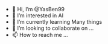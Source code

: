 - 👋 Hi, I’m @YasBen99
- 👀 I’m interested in AI
- 🌱 I’m currently learning Many things
- 💞️ I’m looking to collaborate on ...
- 📫 How to reach me ...

<!---
YasBen99/YasBen99 is a ✨ special ✨ repository because its `README.md` (this file) appears on your GitHub profile.
You can click the Preview link to take a look at your changes.
--->
